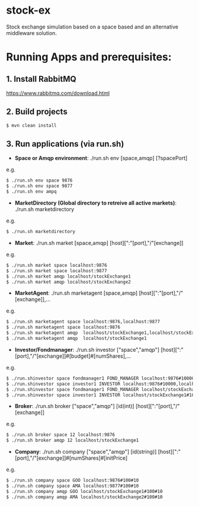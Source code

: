 # stock-ex
Stock exchange simulation based on a space based and an alternative middleware solution.

# Running Apps and prerequisites:

## 1. Install RabbitMQ
https://www.rabbitmq.com/download.html


## 2. Build projects
```sh 
$ mvn clean install
```

## 3. Run applications (via run.sh)

* **Space or Amqp environment**: ./run.sh env [space,amqp] [?spacePort]

e.g. 
```sh 
$ ./run.sh env space 9876
$ ./run.sh env space 9877
$ ./run.sh env ampq
```

* **MarketDirectory (Global directory to retreive all active markets)**: ./run.sh marketdirectory

e.g. 
```sh 
$ ./run.sh marketdirectory

```

* **Market**: ./run.sh market [space,amqp] [host][":"[port],"/"[exchange]]

e.g. 
```sh 
$ ./run.sh market space localhost:9876
$ ./run.sh market space localhost:9877
$ ./run.sh market amqp localhost/stockExchange1
$ ./run.sh market amqp localhost/stockExchange2

```
*  **MarketAgent**: ./run.sh marketagent [space,amqp] [host][":"[port],"/"[exchange]],...

e.g. 
```sh 
$ ./run.sh marketagent space localhost:9876,localhost:9877
$ ./run.sh marketagent space localhost:9876
$ ./run.sh marketagent amqp  localhost/stockExchange1,localhost/stockExchange2
$ ./run.sh marketagent amqp  localhost/stockExchange1


```
*  **Investor/Fondmanager**: ./run.sh investor ["space","amqp"] [host][":"[port],"/"[exchange]]#[budget]#[numShares],...

e.g. 
```sh 
$ ./run.shinvestor space fondmanager1 FOND_MANAGER localhost:9876#10000#2000,localhost:9877#2000
$ ./run.shinvestor space investor1 INVESTOR localhost:9876#10000,localhost:9877#2000
$ ./run.shinvestor space fondmanager1 FOND_MANAGER localhost/stockExchange1#10000#2000,localhost/stockExchange2#2000
$ ./run.shinvestor space investor1 INVESTOR localhost/stockExchange1#10000,localhost/stockExchange2#2000

```
* **Broker**: ./run.sh broker ["space","amqp"] [id(int)] [host][":"[port],"/"[exchange]]

e.g. 
```sh 
$ ./run.sh broker space 12 localhost:9876
$ ./run.sh broker amqp 12 localhost/stockExchange1
```
* **Company**: ./run.sh company ["space","amqp"] [id(string)] [host][":"[port],"/"[exchange]]#[numShares]#[initPrice]

e.g. 
```sh 
$ ./run.sh company space GOO localhost:9876#100#10
$ ./run.sh company space AMA localhost:9877#100#10
$ ./run.sh company amqp GOO localhost/stockExchange1#100#10
$ ./run.sh company amqp AMA localhost/stockExchange2#100#10
```

